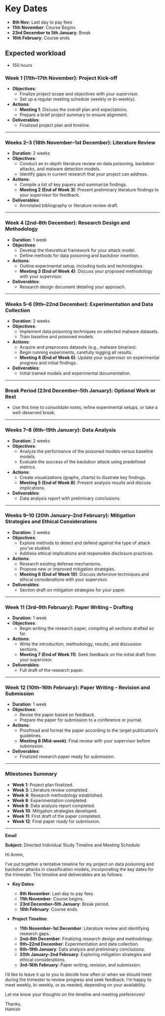 
# Key Dates

- **8th Nov**: Last day to pay fees
- **11th November**: Course Begins
- **23rd December to 5th January**: Break
- **16th February**: Course ends


## Expected workload

- 150 hours


### **Week 1 (11th–17th November): Project Kick-off**

- **Objectives**:
  - Finalize project scope and objectives with your supervisor.
  - Set up a regular meeting schedule (weekly or bi-weekly).
- **Actions**:
  - **Meeting 1**: Discuss the overall plan and expectations.
  - Prepare a brief project summary to ensure alignment.
- **Deliverables**:
  - Finalized project plan and timeline.

---

### **Weeks 2–3 (18th November–1st December): Literature Review**

- **Duration**: 2 weeks
- **Objectives**:
  - Conduct an in-depth literature review on data poisoning, backdoor attacks, and malware detection models.
  - Identify gaps in current research that your project can address.
- **Actions**:
  - Compile a list of key papers and summarize findings.
  - **Meeting 2 (End of Week 3)**: Present preliminary literature findings to your supervisor for feedback.
- **Deliverables**:
  - Annotated bibliography or literature review draft.

---

### **Week 4 (2nd–8th December): Research Design and Methodology**

- **Duration**: 1 week
- **Objectives**:
  - Develop the theoretical framework for your attack model.
  - Define methods for data poisoning and backdoor insertion.
- **Actions**:
  - Outline experimental setup, including tools and technologies.
  - **Meeting 3 (End of Week 4)**: Discuss your proposed methodology with your supervisor.
- **Deliverables**:
  - Research design document detailing your approach.

---

### **Weeks 5–6 (9th–22nd December): Experimentation and Data Collection**

- **Duration**: 2 weeks
- **Objectives**:
  - Implement data poisoning techniques on selected malware datasets.
  - Train baseline and poisoned models.
- **Actions**:
  - Acquire and preprocess datasets (e.g., malware binaries).
  - Begin running experiments, carefully logging all results.
  - **Meeting 4 (End of Week 6)**: Update your supervisor on experimental progress and initial findings.
- **Deliverables**:
  - Initial trained models and experimental documentation.

---

### **Break Period (23rd December–5th January): Optional Work or Rest**

- Use this time to consolidate notes, refine experimental setups, or take a well-deserved break.

---

### **Weeks 7–8 (6th–19th January): Data Analysis**

- **Duration**: 2 weeks
- **Objectives**:
  - Analyze the performance of the poisoned models versus baseline models.
  - Evaluate the success of the backdoor attack using predefined metrics.
- **Actions**:
  - Create visualizations (graphs, charts) to illustrate key findings.
  - **Meeting 5 (End of Week 8)**: Present analysis results and discuss implications.
- **Deliverables**:
  - Data analysis report with preliminary conclusions.

---

### **Weeks 9–10 (20th January–2nd February): Mitigation Strategies and Ethical Considerations**

- **Duration**: 2 weeks
- **Objectives**:
  - Explore methods to detect and defend against the type of attack you’ve studied.
  - Address ethical implications and responsible disclosure practices.
- **Actions**:
  - Research existing defense mechanisms.
  - Propose new or improved mitigation strategies.
  - **Meeting 6 (End of Week 10)**: Discuss defensive techniques and ethical considerations with your supervisor.
- **Deliverables**:
  - Section draft on mitigation strategies for your paper.

---

### **Week 11 (3rd–9th February): Paper Writing – Drafting**

- **Duration**: 1 week
- **Objectives**:
  - Begin writing the research paper, compiling all sections drafted so far.
- **Actions**:
  - Write the introduction, methodology, results, and discussion sections.
  - **Meeting 7 (End of Week 11)**: Seek feedback on the initial draft from your supervisor.
- **Deliverables**:
  - Full draft of the research paper.

---

### **Week 12 (10th–16th February): Paper Writing – Revision and Submission**

- **Duration**: 1 week
- **Objectives**:
  - Revise the paper based on feedback.
  - Prepare the paper for submission to a conference or journal.
- **Actions**:
  - Proofread and format the paper according to the target publication’s guidelines.
  - **Meeting 8 (Mid-week)**: Final review with your supervisor before submission.
- **Deliverables**:
  - Finalized research paper ready for submission.

---

### **Milestones Summary**

- **Week 1**: Project plan finalized.
- **Week 3**: Literature review completed.
- **Week 4**: Research methodology established.
- **Week 6**: Experimentation completed.
- **Week 8**: Data analysis report completed.
- **Week 10**: Mitigation strategies developed.
- **Week 11**: First draft of the paper completed.
- **Week 12**: Final paper ready for submission.


***

**Email**


**Subject:** Directed Individual Study Timeline and Meeting Schedule  

Hi Armin,  

I’ve put together a tentative timeline for my project on data poisoning and backdoor attacks in classification models, incorporating the key dates for the trimester. The timeline and deliverables are as follows:  

- **Key Dates**:  
  - **8th November**: Last day to pay fees.  
  - **11th November**: Course begins.  
  - **23rd December–5th January**: Break period.  
  - **16th February**: Course ends.  

- **Project Timeline**:  
  - **11th November–1st December**: Literature review and identifying research gaps.  
  - **2nd–8th December**: Finalizing research design and methodology.  
  - **9th–22nd December**: Experimentation and data collection.  
  - **6th–19th January**: Data analysis and preliminary conclusions.  
  - **20th January–2nd February**: Exploring mitigation strategies and ethical considerations.  
  - **3rd–16th February**: Paper writing, revision, and submission.  

I’d like to leave it up to you to decide how often or when we should meet during the trimester to review progress and seek feedback. I’m happy to meet weekly, bi-weekly, or as needed, depending on your availability.  

Let me know your thoughts on the timeline and meeting preferences!  

Thanks,  
Hamish  
